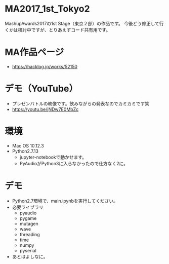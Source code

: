 # MA2017_1st_Tokyo2
MashupAwards2017の1st Stage（東京２部）の作品です。
今後どう修正して行くかは検討中ですが、とりあえずコード共有用です。

# MA作品ページ
- https://hacklog.jp/works/52150

# デモ（YouTube）
- プレゼンバトルの映像です。飲みながらの発表なのでカミカミです笑
- https://youtu.be/jNDw7E0MbZc

# 環境
- Mac OS 10.12.3
- Python2.7.13
  - jupyter-notebookで動かせます。
  - PyAudioがPython3に入らなかったので仕方なく2に。
  
# デモ
- Python2.7環境で、main.ipynbを実行してください。
- 必要ライブラリ
  - pyaudio
  - pygame
  - mutagen
  - wave
  - threading
  - time
  - numpy
  - pyserial
- あとはよしなに。
